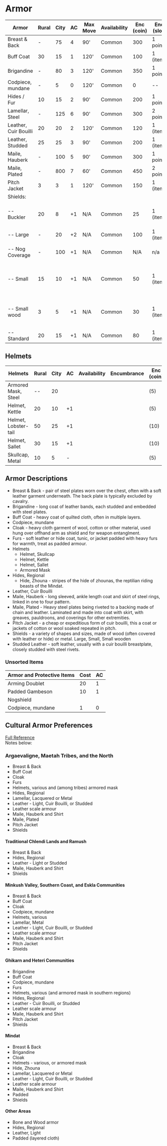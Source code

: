 # Armor

|**Armor**        | Rural | City | AC | Max Move | Availability | Enc (coin) | Enc (slot) | Notes         |
|-----------------------|-------|------|-----|----------|--------------|------------|------------|---------------|
| Breast & Back         |  -    |  75  | 4   | 90'      | Common       | 300        |  1 point   |    |
| Buff Coat             |  30   |  15  | 1   | 120'     | Common       | 100        |  1 (item)  |    |
| Brigandine	          |  -    |  80  | 3	 | 120'     | Common       | 350        |  1 point   |    |
| Codpiece, mundane     |  -    |   5  | 0   | 120'     | Common       |   0        |   --       |    |
| Hides / Fur    	      |  10   |  15  | 2	 | 90'      | Common       | 200        |  1 point   |    |
| Lamellar, Steel       |  -	  | 125  | 6	 | 90'      | Common       | 300        |  2 points  |    |
| Leather, Cuir Bouilli |  20   |  20  | 2	 | 120'     | Common       | 120        |  1 (item)  |    |
| Leather, Studded 	    |  25	  |  25  | 3	 | 90'      | Common       | 200        |  1 (item)  |    |
| Maile, Hauberk        |  -	  | 100  | 5	 | 90'      | Common       | 300        |  1 point   |    |
| Maile, Plated	        |  -	  | 800  | 7	 | 60'      | Common       | 450        |  2 points  |    |
| Pitch Jacket          |  3    |   3  | 1   | 120'     | Common       | 150        |  1 (item)  |    |
| Shields:        |       |      |     |          |              |            |            |    |
| -- Buckler            |  20   |   8  | +1  | N/A      | Common       |  25        |  1 (item)  | Can hold torch in shield hand          |
| -- Large	            |  -	  |  20  | +2	 | N/A      | Common       | 100        |  1 (item)  |    |
| -- Nog Coverage       |  -    | 100  | +1	 | N/A      | Common       | N/A        |    n/a     | Includes Standard Nog                  |
| -- Small	            |  15	  |  10  | +1	 | N/A      | Common       |  50        |  1 (item)  | Splintering only reduces damage to 1hp |
| -- Small wood         |   3   |   5  | +1  | N/A      | Common       |  30        |  1 (item)  | Splintering only reduces damage to 1hp |
| -- Standard	          |  20	  |  15  | +1	 | N/A      | Common       |  80        |  1 (item)  |    |

## Helmets

|**Helmets**             | Rural | City | AC  | Availability | Encumbrance  | Enc (coin)   | Enc (slot) | Notes      |
|------------------------|-------|------|-----|--------------|--------------|--------------|------------|------------|
| Armored Mask, Steel    |    -- |   20 |     |              |              |  (5)            |            | +1 Save    |
| Helmet, Kettle         |    20 |   10 |  +1 |              |              |  (5)            |            | +1 Save    |
| Helmet, Lobster-tail   |    50 |   25 |  +1 |              |              |  (10)            |            | +2 Save    |
| Helmet, Sallet         |    30 |   15 |  +1 |              |              |  (10)            |            | +2 Save    |
| Skullcap, Metal        |    10 |    5 |   - |              |              |  (5)            |            | +1 Save    |

## Armor Descriptions

* Breast & Back - pair of steel plates worn over the chest, often with a soft leather garment underneath. The back plate is typically excluded by cavalry.
* Brigandine - long coat of leather bands, each studded and embedded with steel plates.
* Buff Coat - heavy coat of quilted cloth, often in multiple layers.
* Codpiece, mundane
* Cloak - heavy cloth garment of wool, cotton or other material, used hung over offhand arm as shield and for weapon entanglment.
* Furs - soft leather or hide coat, tunic, or jacket padded with heavy furs for warmth, treat as padded armour.
* Helmets
  * Helmet, Skullcap
  * Helmet, Kettle
  * Helmet, Sallet
  * Armored Mask
* Hides, Regional
  * Hide, Zhouna - stripes of the hide of zhounas, the reptilian riding beasts of the Mindat.
* Leather, Cuir Bouilli
* Maile, Hauberk - long sleeved, ankle length coat and skirt of steel rings, linked in one to four pattern.
* Maile, Plated - Heavy steel plates being riveted to a backing made of chain and leather. Laminated and made into coat with skirt, with greaves, pauldroons, and coverings for other extremities.
* Pitch Jacket - a cheap or expeditious form of cuir bouilli, this a coat or jackets of cotton or wool soaked repeated in pitch.
* Shields - a variety of shapes and sizes, made of wood (often covered with leather or hide) or metal. Large, Small, Small wooden
* Studded Leather - soft leather, usually with a cuir bouilli breastplate, closely studded with steel rivets.

### Unsorted Items

| Armor and Protective Items | Cost | AC |
| ---------------------------|------|----|
| Arming Doublet             |   20 |  1 |
| Padded Gambeson            |   10 |  1 |
| Nogshield                  |      |    |
| Codpiece, mundane          |   1  |  0 |

## Cultural Armor Preferences

[Full Reference](http://uodwiki.daimones.net/05_commerce_goods/armor_descriptions.html)  
Notes below:  

### Argaevaligne, Maetah Tribes, and the North

* Breast & Back
* Buff Coat
* Cloak
* Furs
* Helmets, various and (among tribes) armored mask
* Hides, Regional
* Lamellar, Lacquered or Metal
* Leather - Light, Cuir Bouilli, or Studded
* Leather scale armour
* Maile, Hauberk and Shirt
* Maile, Plated
* Pitch Jacket
* Shields

#### Traditional Chlendi Lands and Ramush

* Breast & Back
* Hides, Regional
* Leather - Light or Studded
* Maile, Hauberk and Shirt
* Shields

#### Minkush Valley, Southern Coast, and Eskla Communities

* Breast & Back 
* Buff Coat 
* Cloak
* Codpiece, mundane
* Helmets, various 
* Lamellar, Metal
* Leather - Light, Cuir Bouilli, or Studded
* Leather scale armour
* Maile, Hauberk and Shirt
* Pitch Jacket 
* Shields

#### Ghikarn and Heteri Communities

* Brigandine
* Buff Coat
* Codpiece, mundane
* Furs
* Helmets, various (and armored mask in southern regions)
* Hides, Regional
* Leather - Cuir Bouilli, or Studded
* Leather scale armour
* Maile, Hauberk and Shirt
* Pitch Jacket
* Shields

#### Mindat

* Breast & Back
* Brigandine
* Cloak
* Helmets - various, or armored mask
* Hide, Zhouna
* Lamellar, Lacquered or Metal
* Leather - Light, Cuir Bouilli, or Studded
* Leather scale armour
* Maile, Hauberk and Shirt
* Padded
* Shields

#### Other Areas

* Bone and Wood armor
* Hides, Regional
* Leather, Light
* Padded (layered cloth)
